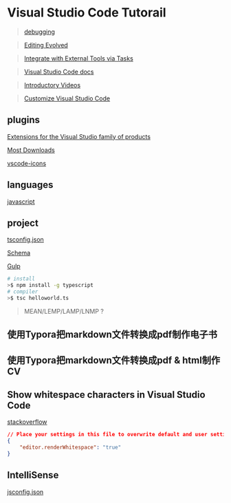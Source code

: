 # Visual Studio Code Tutorail

> [debugging](https://code.visualstudio.com/docs/editor/debugging)

> [Editing Evolved](https://code.visualstudio.com/docs/editor/editingevolved)

> [Integrate with External Tools via Tasks](https://code.visualstudio.com/docs/editor/tasks)

> [Visual Studio Code docs](https://code.visualstudio.com/docs/languages/javascript)

> [Introductory Videos](https://code.visualstudio.com/docs/introvideos/overview)

> [Customize Visual Studio Code](https://code.visualstudio.com/docs/customization/overview)


## plugins

[Extensions for the Visual Studio family of products](https://marketplace.visualstudio.com/)

[Most Downloads](https://marketplace.visualstudio.com/search?target=VSCode&category=All%20categories&sortBy=Downloads)

[vscode-icons](https://marketplace.visualstudio.com/items?itemName=robertohuertasm.vscode-icons)

[](https://code.visualstudio.com/docs)

## languages

[javascript](https://code.visualstudio.com/docs/languages/javascript)


## project

[tsconfig.json](https://www.typescriptlang.org/docs/handbook/tsconfig-json.html)

[Schema](http://json.schemastore.org/tsconfig)

[Gulp](https://www.typescriptlang.org/docs/handbook/gulp.html)


```sh
# install
>$ npm install -g typescript
# compiler
>$ tsc helloworld.ts
```

> MEAN/LEMP/LAMP/LNMP ?

## 使用Typora把markdown文件转换成pdf制作电子书

## 使用Typora把markdown文件转换成pdf & html制作CV


## Show whitespace characters in Visual Studio Code

[stackoverflow](http://stackoverflow.com/questions/30140595/show-whitespace-characters-in-visual-studio-code)

```json
// Place your settings in this file to overwrite default and user settings.
{
    "editor.renderWhitespace": "true"
}
```

## IntelliSense

[jsconfig.json](https://code.visualstudio.com/docs/languages/javascript#_javascript-project-jsconfigjson)